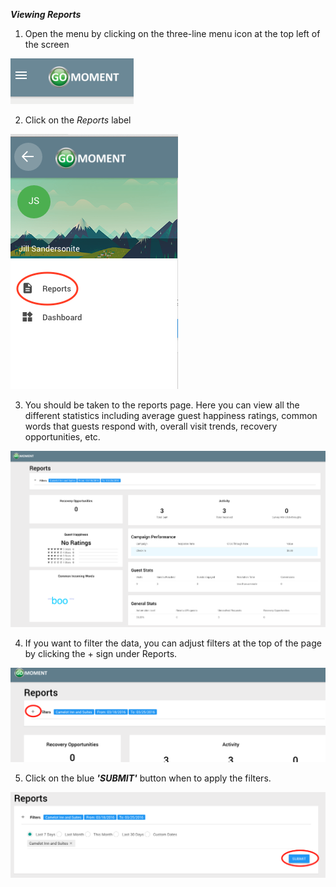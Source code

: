 **_Viewing Reports_**

1) Open the menu by clicking on the three-line menu icon at the top left of the screen

![](./img/hamburger.png)

2) Click on the _Reports_ label

![](./img/reports2.png)

3) You should be taken to the reports page. Here you can view all the different statistics including average guest happiness ratings, common words that guests respond with, overall visit trends, recovery opportunities, etc.

![](./img/ReportsPage.png)

4) If you want to filter the data, you can adjust filters at the top of the page by clicking the + sign under Reports.

![](./img/reportsplus.png)

5) Click on the blue _**'SUBMIT'**_ button when to apply the filters.

![](./img/submitbutton.png)